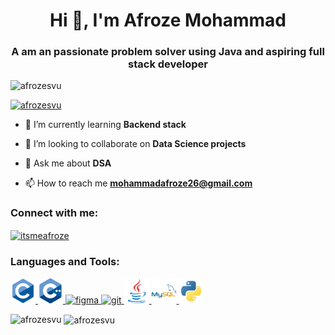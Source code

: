 <h1 align="center">Hi 👋, I'm Afroze Mohammad</h1>
<h3 align="center">A am an passionate problem solver using Java and aspiring full stack developer</h3>

<p align="left"> <img src="https://komarev.com/ghpvc/?username=afrozesvu&label=Profile%20views&color=0e75b6&style=flat" alt="afrozesvu" /> </p>

<p align="left"> <a href="https://github.com/ryo-ma/github-profile-trophy"><img src="https://github-profile-trophy.vercel.app/?username=afrozesvu" alt="afrozesvu" /></a> </p>

- 🌱 I’m currently learning **Backend stack**

- 👯 I’m looking to collaborate on **Data Science projects**

- 💬 Ask me about **DSA**

- 📫 How to reach me **mohammadafroze26@gmail.com**

<h3 align="left">Connect with me:</h3>
<p align="left">
<a href="https://linkedin.com/in/itsmeafroze" target="blank"><img align="center" src="https://raw.githubusercontent.com/rahuldkjain/github-profile-readme-generator/master/src/images/icons/Social/linked-in-alt.svg" alt="itsmeafroze" height="30" width="40" /></a>
</p>

<h3 align="left">Languages and Tools:</h3>
<p align="left"> <a href="https://www.cprogramming.com/" target="_blank" rel="noreferrer"> <img src="https://raw.githubusercontent.com/devicons/devicon/master/icons/c/c-original.svg" alt="c" width="40" height="40"/> </a> <a href="https://www.w3schools.com/cpp/" target="_blank" rel="noreferrer"> <img src="https://raw.githubusercontent.com/devicons/devicon/master/icons/cplusplus/cplusplus-original.svg" alt="cplusplus" width="40" height="40"/> </a> <a href="https://www.figma.com/" target="_blank" rel="noreferrer"> <img src="https://www.vectorlogo.zone/logos/figma/figma-icon.svg" alt="figma" width="40" height="40"/> </a> <a href="https://git-scm.com/" target="_blank" rel="noreferrer"> <img src="https://www.vectorlogo.zone/logos/git-scm/git-scm-icon.svg" alt="git" width="40" height="40"/> </a> <a href="https://www.java.com" target="_blank" rel="noreferrer"> <img src="https://raw.githubusercontent.com/devicons/devicon/master/icons/java/java-original.svg" alt="java" width="40" height="40"/> </a> <a href="https://www.mysql.com/" target="_blank" rel="noreferrer"> <img src="https://raw.githubusercontent.com/devicons/devicon/master/icons/mysql/mysql-original-wordmark.svg" alt="mysql" width="40" height="40"/> </a> <a href="https://www.python.org" target="_blank" rel="noreferrer"> <img src="https://raw.githubusercontent.com/devicons/devicon/master/icons/python/python-original.svg" alt="python" width="40" height="40"/> </a> </p>

<p><img align="left" src="https://github-readme-stats.vercel.app/api/top-langs?username=afrozesvu&show_icons=true&locale=en&layout=compact" alt="afrozesvu" /></p>

<p>&nbsp;<img align="center" src="https://github-readme-stats.vercel.app/api?username=afrozesvu&show_icons=true&locale=en" alt="afrozesvu" /></p>
